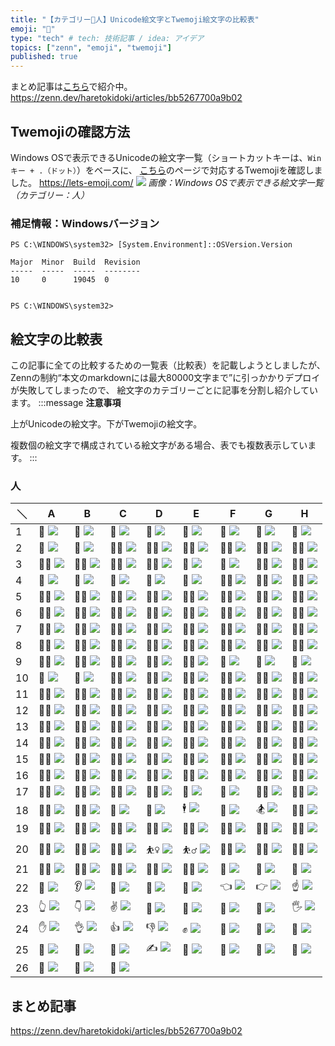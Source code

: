 ```yaml
---
title: "【カテゴリー👩人】Unicode絵文字とTwemoji絵文字の比較表"
emoji: "👩"
type: "tech" # tech: 技術記事 / idea: アイデア
topics: ["zenn", "emoji", "twemoji"]
published: true
---
```

まとめ記事は[こちら](https://zenn.dev/haretokidoki/articles/bb5267700a9b02)で紹介中。
https://zenn.dev/haretokidoki/articles/bb5267700a9b02

## Twemojiの確認方法
Windows OSで表示できるUnicodeの絵文字一覧（ショートカットキーは、`Winキー + .（ドット）`）をベースに、
[こちら](https://lets-emoji.com/)のページで対応するTwemojiを確認しました。
https://lets-emoji.com/
![](https://storage.googleapis.com/zenn-user-upload/b5d951a5c557-20230517.png)
*画像：Windows OSで表示できる絵文字一覧（カテゴリー：人）*

### 補足情報：Windowsバージョン
```powershell:Windows10 Pro
PS C:\WINDOWS\system32> [System.Environment]::OSVersion.Version

Major  Minor  Build  Revision
-----  -----  -----  --------
10     0      19045  0


PS C:\WINDOWS\system32>
```

## 絵文字の比較表
この記事に全ての比較するための一覧表（比較表）を記載しようとしましたが、
Zennの制約“本文のmarkdownには最大80000文字まで”に引っかかりデプロイが失敗してしまったので、
絵文字のカテゴリーごとに記事を分割し紹介しています。
:::message
**注意事項**

上がUnicodeの絵文字。下がTwemojiの絵文字。

複数個の絵文字で構成されている絵文字がある場合、表でも複数表示しています。
:::
### 人
| ＼ | A | B | C | D | E | F | G | H |
| ----- | ----- | ----- | ----- | ----- | ----- | ----- | ----- | ----- |
| 1 | 👩 ![](https://twemoji.maxcdn.com/v/14.0.2/72x72/1f469.png) | 👨 ![](https://twemoji.maxcdn.com/v/14.0.2/72x72/1f468.png) | 🧑 ![](https://twemoji.maxcdn.com/v/14.0.2/72x72/1f9d1.png) | 👧 ![](https://twemoji.maxcdn.com/v/14.0.2/72x72/1f467.png) | 👦 ![](https://twemoji.maxcdn.com/v/14.0.2/72x72/1f466.png) | 🧒 ![](https://twemoji.maxcdn.com/v/14.0.2/72x72/1f9d2.png) | 👶 ![](https://twemoji.maxcdn.com/v/14.0.2/72x72/1f476.png) | 👵 ![](https://twemoji.maxcdn.com/v/14.0.2/72x72/1f475.png) |
| 2 | 👴 ![](https://twemoji.maxcdn.com/v/14.0.2/72x72/1f474.png) | 🧓 ![](https://twemoji.maxcdn.com/v/14.0.2/72x72/1f9d3.png) | 👩‍🦰 ![](https://twemoji.maxcdn.com/v/14.0.2/72x72/1f469-200d-1f9b0.png) | 👨‍🦰 ![](https://twemoji.maxcdn.com/v/14.0.2/72x72/1f468-200d-1f9b0.png) | 👩‍🦱 ![](https://twemoji.maxcdn.com/v/14.0.2/72x72/1f469-200d-1f9b1.png) | 👨‍🦱 ![](https://twemoji.maxcdn.com/v/14.0.2/72x72/1f468-200d-1f9b1.png) | 👩‍🦲 ![](https://twemoji.maxcdn.com/v/14.0.2/72x72/1f469-200d-1f9b2.png) | 👨‍🦲 ![](https://twemoji.maxcdn.com/v/14.0.2/72x72/1f468-200d-1f9b2.png) |
| 3 | 👩‍🦳 ![](https://twemoji.maxcdn.com/v/14.0.2/72x72/1f469-200d-1f9b3.png) | 👨‍🦳 ![](https://twemoji.maxcdn.com/v/14.0.2/72x72/1f468-200d-1f9b3.png) | 👱‍♀️ ![](https://twemoji.maxcdn.com/v/14.0.2/72x72/1f471-200d-2640-fe0f.png) | 👱‍♂️ ![](https://twemoji.maxcdn.com/v/14.0.2/72x72/1f471-200d-2642-fe0f.png) | 👸 ![](https://twemoji.maxcdn.com/v/14.0.2/72x72/1f478.png) | 🤴 ![](https://twemoji.maxcdn.com/v/14.0.2/72x72/1f934.png) | 👳‍♀️ ![](https://twemoji.maxcdn.com/v/14.0.2/72x72/1f473-200d-2640-fe0f.png) | 👳‍♂️ ![](https://twemoji.maxcdn.com/v/14.0.2/72x72/1f473-200d-2642-fe0f.png) |
| 4 | 👲 ![](https://twemoji.maxcdn.com/v/14.0.2/72x72/1f472.png) | 🧔 ![](https://twemoji.maxcdn.com/v/14.0.2/72x72/1f9d4.png) | 👼 ![](https://twemoji.maxcdn.com/v/14.0.2/72x72/1f47c.png) | 🤶 ![](https://twemoji.maxcdn.com/v/14.0.2/72x72/1f936.png) | 🎅 ![](https://twemoji.maxcdn.com/v/14.0.2/72x72/1f385.png) | 👮‍♀️ ![](https://twemoji.maxcdn.com/v/14.0.2/72x72/1f46e-200d-2640-fe0f.png) | 👮‍♂️ ![](https://twemoji.maxcdn.com/v/14.0.2/72x72/1f46e-200d-2642-fe0f.png) | 🕵️‍♀️ ![](https://twemoji.maxcdn.com/v/14.0.2/72x72/1f575-fe0f-200d-2640-fe0f.png) |
| 5 | 🕵️‍♂️ ![](https://twemoji.maxcdn.com/v/14.0.2/72x72/1f575-fe0f-200d-2642-fe0f.png) | 💂‍♀️ ![](https://twemoji.maxcdn.com/v/14.0.2/72x72/1f482-200d-2640-fe0f.png) | 💂‍♂️ ![](https://twemoji.maxcdn.com/v/14.0.2/72x72/1f482-200d-2642-fe0f.png) | 👷‍♀️ ![](https://twemoji.maxcdn.com/v/14.0.2/72x72/1f477-200d-2640-fe0f.png) | 👷‍♂️ ![](https://twemoji.maxcdn.com/v/14.0.2/72x72/1f477-200d-2642-fe0f.png) | 👩‍⚕️ ![](https://twemoji.maxcdn.com/v/14.0.2/72x72/1f469-200d-2695-fe0f.png) | 👨‍⚕️ ![](https://twemoji.maxcdn.com/v/14.0.2/72x72/1f468-200d-2695-fe0f.png) | 👩‍🎓 ![](https://twemoji.maxcdn.com/v/14.0.2/72x72/1f469-200d-1f393.png) |
| 6 | 👨‍🎓 ![](https://twemoji.maxcdn.com/v/14.0.2/72x72/1f468-200d-1f393.png) | 👩‍🏫 ![](https://twemoji.maxcdn.com/v/14.0.2/72x72/1f469-200d-1f3eb.png) | 👨‍🏫 ![](https://twemoji.maxcdn.com/v/14.0.2/72x72/1f468-200d-1f3eb.png) | 👩‍⚖️ ![](https://twemoji.maxcdn.com/v/14.0.2/72x72/1f469-200d-2696-fe0f.png) | 👨‍⚖️ ![](https://twemoji.maxcdn.com/v/14.0.2/72x72/1f468-200d-2696-fe0f.png) | 👩‍🌾 ![](https://twemoji.maxcdn.com/v/14.0.2/72x72/1f469-200d-1f33e.png) | 👨‍🌾 ![](https://twemoji.maxcdn.com/v/14.0.2/72x72/1f468-200d-1f33e.png) | 👩‍🍳 ![](https://twemoji.maxcdn.com/v/14.0.2/72x72/1f469-200d-1f373.png) |
| 7 | 👨‍🍳 ![](https://twemoji.maxcdn.com/v/14.0.2/72x72/1f468-200d-1f373.png) | 👩‍🔧 ![](https://twemoji.maxcdn.com/v/14.0.2/72x72/1f469-200d-1f527.png) | 👨‍🔧 ![](https://twemoji.maxcdn.com/v/14.0.2/72x72/1f468-200d-1f527.png) | 👩‍🏭 ![](https://twemoji.maxcdn.com/v/14.0.2/72x72/1f469-200d-1f3ed.png) | 👨‍🏭 ![](https://twemoji.maxcdn.com/v/14.0.2/72x72/1f468-200d-1f3ed.png) | 👩‍💼 ![](https://twemoji.maxcdn.com/v/14.0.2/72x72/1f469-200d-1f4bc.png) | 👨‍💼 ![](https://twemoji.maxcdn.com/v/14.0.2/72x72/1f468-200d-1f4bc.png) | 👩‍🔬 ![](https://twemoji.maxcdn.com/v/14.0.2/72x72/1f469-200d-1f52c.png) |
| 8 | 👨‍🔬 ![](https://twemoji.maxcdn.com/v/14.0.2/72x72/1f468-200d-1f52c.png) | 👩‍💻 ![](https://twemoji.maxcdn.com/v/14.0.2/72x72/1f469-200d-1f4bb.png) | 👨‍💻 ![](https://twemoji.maxcdn.com/v/14.0.2/72x72/1f468-200d-1f4bb.png) | 👩‍🎤 ![](https://twemoji.maxcdn.com/v/14.0.2/72x72/1f469-200d-1f3a4.png) | 👨‍🎤 ![](https://twemoji.maxcdn.com/v/14.0.2/72x72/1f468-200d-1f3a4.png) | 👩‍🎨 ![](https://twemoji.maxcdn.com/v/14.0.2/72x72/1f469-200d-1f3a8.png) | 👨‍🎨 ![](https://twemoji.maxcdn.com/v/14.0.2/72x72/1f468-200d-1f3a8.png) | 👩‍✈️ ![](https://twemoji.maxcdn.com/v/14.0.2/72x72/1f469-200d-2708-fe0f.png) |
| 9 | 👨‍✈️ ![](https://twemoji.maxcdn.com/v/14.0.2/72x72/1f468-200d-2708-fe0f.png) | 👩‍🚀 ![](https://twemoji.maxcdn.com/v/14.0.2/72x72/1f469-200d-1f680.png) | 👨‍🚀 ![](https://twemoji.maxcdn.com/v/14.0.2/72x72/1f468-200d-1f680.png) | 👩‍🚒 ![](https://twemoji.maxcdn.com/v/14.0.2/72x72/1f469-200d-1f692.png) | 👨‍🚒 ![](https://twemoji.maxcdn.com/v/14.0.2/72x72/1f468-200d-1f692.png) | 🧕 ![](https://twemoji.maxcdn.com/v/14.0.2/72x72/1f9d5.png) | 👰 ![](https://twemoji.maxcdn.com/v/14.0.2/72x72/1f470.png) | 🤵 ![](https://twemoji.maxcdn.com/v/14.0.2/72x72/1f935.png) |
| 10 | 🤱 ![](https://twemoji.maxcdn.com/v/14.0.2/72x72/1f931.png) | 🤰 ![](https://twemoji.maxcdn.com/v/14.0.2/72x72/1f930.png) | 🦸‍♀️ ![](https://twemoji.maxcdn.com/v/14.0.2/72x72/1f9b8-200d-2640-fe0f.png) | 🦸‍♂️ ![](https://twemoji.maxcdn.com/v/14.0.2/72x72/1f9b8-200d-2642-fe0f.png) | 🦹‍♀️ ![](https://twemoji.maxcdn.com/v/14.0.2/72x72/1f9b9-200d-2640-fe0f.png) | 🦹‍♂️ ![](https://twemoji.maxcdn.com/v/14.0.2/72x72/1f9b9-200d-2642-fe0f.png) | 🧙‍♀️ ![](https://twemoji.maxcdn.com/v/14.0.2/72x72/1f9d9-200d-2640-fe0f.png) | 🧙‍♂️ ![](https://twemoji.maxcdn.com/v/14.0.2/72x72/1f9d9-200d-2642-fe0f.png) |
| 11 | 🧚‍♀️ ![](https://twemoji.maxcdn.com/v/14.0.2/72x72/1f9da-200d-2640-fe0f.png) | 🧚‍♂️ ![](https://twemoji.maxcdn.com/v/14.0.2/72x72/1f9da-200d-2642-fe0f.png) | 🧛‍♀️ ![](https://twemoji.maxcdn.com/v/14.0.2/72x72/1f9db-200d-2640-fe0f.png) | 🧛‍♂️ ![](https://twemoji.maxcdn.com/v/14.0.2/72x72/1f9db-200d-2642-fe0f.png) | 🧜‍♀️ ![](https://twemoji.maxcdn.com/v/14.0.2/72x72/1f9dc-200d-2640-fe0f.png) | 🧜‍♂️ ![](https://twemoji.maxcdn.com/v/14.0.2/72x72/1f9dc-200d-2642-fe0f.png) | 🧝‍♀️ ![](https://twemoji.maxcdn.com/v/14.0.2/72x72/1f9dd-200d-2640-fe0f.png) | 🧝‍♂️ ![](https://twemoji.maxcdn.com/v/14.0.2/72x72/1f9dd-200d-2642-fe0f.png) |
| 12 | 🧟‍♀️ ![](https://twemoji.maxcdn.com/v/14.0.2/72x72/1f9df-200d-2640-fe0f.png) | 🧟‍♂️ ![](https://twemoji.maxcdn.com/v/14.0.2/72x72/1f9df-200d-2642-fe0f.png) | 🙍‍♀️ ![](https://twemoji.maxcdn.com/v/14.0.2/72x72/1f64d-200d-2640-fe0f.png) | 🙍‍♂️ ![](https://twemoji.maxcdn.com/v/14.0.2/72x72/1f64d-200d-2642-fe0f.png) | 🙎‍♀️ ![](https://twemoji.maxcdn.com/v/14.0.2/72x72/1f64e-200d-2640-fe0f.png) | 🙎‍♂️ ![](https://twemoji.maxcdn.com/v/14.0.2/72x72/1f64e-200d-2642-fe0f.png) | 🙅‍♀️ ![](https://twemoji.maxcdn.com/v/14.0.2/72x72/1f645-200d-2640-fe0f.png) | 🙅‍♂️ ![](https://twemoji.maxcdn.com/v/14.0.2/72x72/1f645-200d-2642-fe0f.png) |
| 13 | 🙆‍♀️ ![](https://twemoji.maxcdn.com/v/14.0.2/72x72/1f646-200d-2640-fe0f.png) | 🙆‍♂️ ![](https://twemoji.maxcdn.com/v/14.0.2/72x72/1f646-200d-2642-fe0f.png) | 🧏‍♀️ ![](https://twemoji.maxcdn.com/v/14.0.2/72x72/1f9cf-200d-2640-fe0f.png) | 🧏‍♂️ ![](https://twemoji.maxcdn.com/v/14.0.2/72x72/1f9cf-200d-2642-fe0f.png) | 💁‍♀️ ![](https://twemoji.maxcdn.com/v/14.0.2/72x72/1f481-200d-2640-fe0f.png) | 💁‍♂️ ![](https://twemoji.maxcdn.com/v/14.0.2/72x72/1f481-200d-2642-fe0f.png) | 🙋‍♀️ ![](https://twemoji.maxcdn.com/v/14.0.2/72x72/1f64b-200d-2640-fe0f.png) | 🙋‍♂️ ![](https://twemoji.maxcdn.com/v/14.0.2/72x72/1f64b-200d-2642-fe0f.png) |
| 14 | 🙇‍♀️ ![](https://twemoji.maxcdn.com/v/14.0.2/72x72/1f647-200d-2640-fe0f.png) | 🙇‍♂️ ![](https://twemoji.maxcdn.com/v/14.0.2/72x72/1f647-200d-2642-fe0f.png) | 🤦‍♀️ ![](https://twemoji.maxcdn.com/v/14.0.2/72x72/1f926-200d-2640-fe0f.png) | 🤦‍♂️ ![](https://twemoji.maxcdn.com/v/14.0.2/72x72/1f926-200d-2642-fe0f.png) | 🤷‍♀️ ![](https://twemoji.maxcdn.com/v/14.0.2/72x72/1f937-200d-2640-fe0f.png) | 🤷‍♂️ ![](https://twemoji.maxcdn.com/v/14.0.2/72x72/1f937-200d-2642-fe0f.png) | 💆‍♀️ ![](https://twemoji.maxcdn.com/v/14.0.2/72x72/1f486-200d-2640-fe0f.png) | 💆‍♂️ ![](https://twemoji.maxcdn.com/v/14.0.2/72x72/1f486-200d-2642-fe0f.png) |
| 15 | 💇‍♀️ ![](https://twemoji.maxcdn.com/v/14.0.2/72x72/1f487-200d-2640-fe0f.png) | 💇‍♂️ ![](https://twemoji.maxcdn.com/v/14.0.2/72x72/1f487-200d-2642-fe0f.png) | 🧖‍♀️ ![](https://twemoji.maxcdn.com/v/14.0.2/72x72/1f9d6-200d-2640-fe0f.png) | 🧖‍♂️ ![](https://twemoji.maxcdn.com/v/14.0.2/72x72/1f9d6-200d-2642-fe0f.png) | 🤹‍♀️ ![](https://twemoji.maxcdn.com/v/14.0.2/72x72/1f939-200d-2640-fe0f.png) | 🤹‍♂️ ![](https://twemoji.maxcdn.com/v/14.0.2/72x72/1f939-200d-2642-fe0f.png) | 👩‍🦽 ![](https://twemoji.maxcdn.com/v/14.0.2/72x72/1f469-200d-1f9bd.png) | 👨‍🦽 ![](https://twemoji.maxcdn.com/v/14.0.2/72x72/1f468-200d-1f9bd.png) |
| 16 | 👩‍🦼 ![](https://twemoji.maxcdn.com/v/14.0.2/72x72/1f469-200d-1f9bc.png) | 👨‍🦼 ![](https://twemoji.maxcdn.com/v/14.0.2/72x72/1f468-200d-1f9bc.png) | 👩‍🦯 ![](https://twemoji.maxcdn.com/v/14.0.2/72x72/1f469-200d-1f9af.png) | 👨‍🦯 ![](https://twemoji.maxcdn.com/v/14.0.2/72x72/1f468-200d-1f9af.png) | 🧎‍♀️ ![](https://twemoji.maxcdn.com/v/14.0.2/72x72/1f9ce-200d-2640-fe0f.png) | 🧎‍♂️ ![](https://twemoji.maxcdn.com/v/14.0.2/72x72/1f9ce-200d-2642-fe0f.png) | 🧍‍♀️ ![](https://twemoji.maxcdn.com/v/14.0.2/72x72/1f9cd-200d-2640-fe0f.png) | 🧍‍♂️ ![](https://twemoji.maxcdn.com/v/14.0.2/72x72/1f9cd-200d-2642-fe0f.png) |
| 17 | 🚶‍♀️ ![](https://twemoji.maxcdn.com/v/14.0.2/72x72/1f6b6-200d-2640-fe0f.png) | 🚶‍♂️ ![](https://twemoji.maxcdn.com/v/14.0.2/72x72/1f6b6-200d-2642-fe0f.png) | 🏃‍♀️ ![](https://twemoji.maxcdn.com/v/14.0.2/72x72/1f3c3-200d-2640-fe0f.png) | 🏃‍♂️ ![](https://twemoji.maxcdn.com/v/14.0.2/72x72/1f3c3-200d-2642-fe0f.png) | 💃 ![](https://twemoji.maxcdn.com/v/14.0.2/72x72/1f483.png) | 🕺 ![](https://twemoji.maxcdn.com/v/14.0.2/72x72/1f57a.png) | 🧗‍♀️ ![](https://twemoji.maxcdn.com/v/14.0.2/72x72/1f9d7-200d-2640-fe0f.png) | 🧗‍♂️ ![](https://twemoji.maxcdn.com/v/14.0.2/72x72/1f9d7-200d-2642-fe0f.png) |
| 18 | 🧘‍♀️ ![](https://twemoji.maxcdn.com/v/14.0.2/72x72/1f9d8-200d-2640-fe0f.png) | 🧘‍♂️ ![](https://twemoji.maxcdn.com/v/14.0.2/72x72/1f9d8-200d-2642-fe0f.png) | 🛀 ![](https://twemoji.maxcdn.com/v/14.0.2/72x72/1f6c0.png) | 🛌 ![](https://twemoji.maxcdn.com/v/14.0.2/72x72/1f6cc.png) | 🕴 ![](https://twemoji.maxcdn.com/v/14.0.2/72x72/1f574.png) | 🏇 ![](https://twemoji.maxcdn.com/v/14.0.2/72x72/1f3c7.png) | 🏂 ![](https://twemoji.maxcdn.com/v/14.0.2/72x72/1f3c2.png) | 🏌️‍♀️ ![](https://twemoji.maxcdn.com/v/14.0.2/72x72/1f3cc-fe0f-200d-2640-fe0f.png) |
| 19 | 🏌️‍♂️ ![](https://twemoji.maxcdn.com/v/14.0.2/72x72/1f3cc-fe0f-200d-2642-fe0f.png) | 🏄‍♀️ ![](https://twemoji.maxcdn.com/v/14.0.2/72x72/1f3c4-200d-2640-fe0f.png) | 🏄‍♂️ ![](https://twemoji.maxcdn.com/v/14.0.2/72x72/1f3c4-200d-2642-fe0f.png) | 🚣‍♀️ ![](https://twemoji.maxcdn.com/v/14.0.2/72x72/1f6a3-200d-2640-fe0f.png) | 🚣‍♂️ ![](https://twemoji.maxcdn.com/v/14.0.2/72x72/1f6a3-200d-2642-fe0f.png) | 🏊‍♀️ ![](https://twemoji.maxcdn.com/v/14.0.2/72x72/1f3ca-200d-2640-fe0f.png) | 🏊‍♂️ ![](https://twemoji.maxcdn.com/v/14.0.2/72x72/1f3ca-200d-2642-fe0f.png) | 🤽‍♀️ ![](https://twemoji.maxcdn.com/v/14.0.2/72x72/1f93d-200d-2640-fe0f.png) |
| 20 | 🤽‍♂️ ![](https://twemoji.maxcdn.com/v/14.0.2/72x72/1f93d-200d-2642-fe0f.png) | 🤾‍♀️ ![](https://twemoji.maxcdn.com/v/14.0.2/72x72/1f93e-200d-2640-fe0f.png) | 🤾‍♂️ ![](https://twemoji.maxcdn.com/v/14.0.2/72x72/1f93e-200d-2642-fe0f.png) | ⛹️‍♀️ ![](https://twemoji.maxcdn.com/v/14.0.2/72x72/26f9-fe0f-200d-2640-fe0f.png) | ⛹️‍♂️ ![](https://twemoji.maxcdn.com/v/14.0.2/72x72/26f9-fe0f-200d-2642-fe0f.png) | 🏋️‍♀️ ![](https://twemoji.maxcdn.com/v/14.0.2/72x72/1f3cb-fe0f-200d-2640-fe0f.png) | 🏋️‍♂️ ![](https://twemoji.maxcdn.com/v/14.0.2/72x72/1f3cb-fe0f-200d-2642-fe0f.png) | 🚴‍♀️ ![](https://twemoji.maxcdn.com/v/14.0.2/72x72/1f6b4-200d-2640-fe0f.png) |
| 21 | 🚴‍♂️ ![](https://twemoji.maxcdn.com/v/14.0.2/72x72/1f6b4-200d-2642-fe0f.png) | 🚵‍♀️ ![](https://twemoji.maxcdn.com/v/14.0.2/72x72/1f6b5-200d-2640-fe0f.png) | 🚵‍♂️ ![](https://twemoji.maxcdn.com/v/14.0.2/72x72/1f6b5-200d-2642-fe0f.png) | 🤸‍♀️ ![](https://twemoji.maxcdn.com/v/14.0.2/72x72/1f938-200d-2640-fe0f.png) | 🤸‍♂️ ![](https://twemoji.maxcdn.com/v/14.0.2/72x72/1f938-200d-2642-fe0f.png) | 🤳 ![](https://twemoji.maxcdn.com/v/14.0.2/72x72/1f933.png) | 💪 ![](https://twemoji.maxcdn.com/v/14.0.2/72x72/1f4aa.png) | 🦵 ![](https://twemoji.maxcdn.com/v/14.0.2/72x72/1f9b5.png) |
| 22 | 🦶 ![](https://twemoji.maxcdn.com/v/14.0.2/72x72/1f9b6.png) | 👂 ![](https://twemoji.maxcdn.com/v/14.0.2/72x72/1f442.png) | 🦻 ![](https://twemoji.maxcdn.com/v/14.0.2/72x72/1f9bb.png) | 👃 ![](https://twemoji.maxcdn.com/v/14.0.2/72x72/1f443.png) | 🤏 ![](https://twemoji.maxcdn.com/v/14.0.2/72x72/1f90f.png) | 👈 ![](https://twemoji.maxcdn.com/v/14.0.2/72x72/1f448.png) | 👉 ![](https://twemoji.maxcdn.com/v/14.0.2/72x72/1f449.png) | ☝ ![](https://twemoji.maxcdn.com/v/14.0.2/72x72/261d.png) |
| 23 | 👆 ![](https://twemoji.maxcdn.com/v/14.0.2/72x72/1f446.png) | 👇 ![](https://twemoji.maxcdn.com/v/14.0.2/72x72/1f447.png) | ✌ ![](https://twemoji.maxcdn.com/v/14.0.2/72x72/270c.png) | 🤞 ![](https://twemoji.maxcdn.com/v/14.0.2/72x72/1f91e.png) | 🖖 ![](https://twemoji.maxcdn.com/v/14.0.2/72x72/1f596.png) | 🤘 ![](https://twemoji.maxcdn.com/v/14.0.2/72x72/1f918.png) | 🤙 ![](https://twemoji.maxcdn.com/v/14.0.2/72x72/1f919.png) | 🖐 ![](https://twemoji.maxcdn.com/v/14.0.2/72x72/1f590.png) |
| 24 | ✋ ![](https://twemoji.maxcdn.com/v/14.0.2/72x72/270b.png) | 👌 ![](https://twemoji.maxcdn.com/v/14.0.2/72x72/1f44c.png) | 👍 ![](https://twemoji.maxcdn.com/v/14.0.2/72x72/1f44d.png) | 👎 ![](https://twemoji.maxcdn.com/v/14.0.2/72x72/1f44e.png) | ✊ ![](https://twemoji.maxcdn.com/v/14.0.2/72x72/270a.png) | 👊 ![](https://twemoji.maxcdn.com/v/14.0.2/72x72/1f44a.png) | 🤛 ![](https://twemoji.maxcdn.com/v/14.0.2/72x72/1f91b.png) | 🤜 ![](https://twemoji.maxcdn.com/v/14.0.2/72x72/1f91c.png) |
| 25 | 🤚 ![](https://twemoji.maxcdn.com/v/14.0.2/72x72/1f91a.png) | 👋 ![](https://twemoji.maxcdn.com/v/14.0.2/72x72/1f44b.png) | 🤟 ![](https://twemoji.maxcdn.com/v/14.0.2/72x72/1f91f.png) | ✍ ![](https://twemoji.maxcdn.com/v/14.0.2/72x72/270d.png) | 👏 ![](https://twemoji.maxcdn.com/v/14.0.2/72x72/1f44f.png) | 👐 ![](https://twemoji.maxcdn.com/v/14.0.2/72x72/1f450.png) | 🙌 ![](https://twemoji.maxcdn.com/v/14.0.2/72x72/1f64c.png) | 🤲 ![](https://twemoji.maxcdn.com/v/14.0.2/72x72/1f932.png) |
| 26 | 🙏 ![](https://twemoji.maxcdn.com/v/14.0.2/72x72/1f64f.png) | 🤝 ![](https://twemoji.maxcdn.com/v/14.0.2/72x72/1f91d.png) | 💅 ![](https://twemoji.maxcdn.com/v/14.0.2/72x72/1f485.png)

## まとめ記事
https://zenn.dev/haretokidoki/articles/bb5267700a9b02
